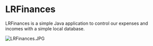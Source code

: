# LRFinances

LRFinances is a simple Java application to control our expenses and incomes with a simple local database.

![LRFinances.JPG](https://s2.loli.net/2021/12/27/23H9mwgG1xQEyNa.jpg)
